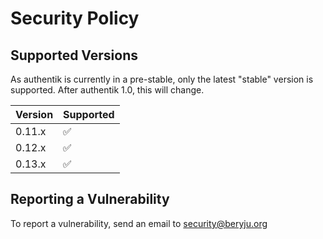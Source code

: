 # Security Policy

## Supported Versions

As authentik is currently in a pre-stable, only the latest "stable" version is supported. After authentik 1.0, this will change.

| Version  | Supported          |
| -------- | ------------------ |
| 0.11.x   | :white_check_mark: |
| 0.12.x   | :white_check_mark: |
| 0.13.x   | :white_check_mark: |

## Reporting a Vulnerability

To report a vulnerability, send an email to [security@beryju.org](mailto:security@beryju.org)
